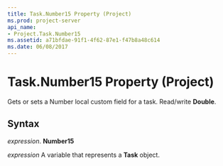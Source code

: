 ```yaml
---
title: Task.Number15 Property (Project)
ms.prod: project-server
api_name:
- Project.Task.Number15
ms.assetid: a71bfdae-91f1-4f62-87e1-f47b8a48c614
ms.date: 06/08/2017
---
```



# Task.Number15 Property (Project)

Gets or sets a Number local custom field for a task. Read/write **Double**.


## Syntax

 _expression_. **Number15**

 _expression_ A variable that represents a **Task** object.



